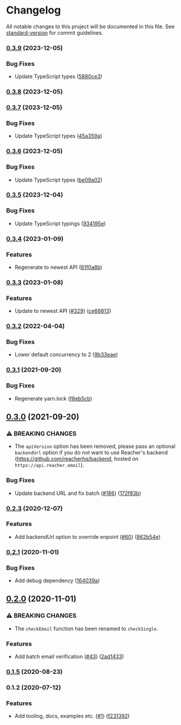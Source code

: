 # Changelog

All notable changes to this project will be documented in this file. See [standard-version](https://github.com/conventional-changelog/standard-version) for commit guidelines.

### [0.3.9](https://github.com/reacherhq/reacher-js/compare/v0.3.8...v0.3.9) (2023-12-05)


### Bug Fixes

* Update TypeScript types ([5880ce3](https://github.com/reacherhq/reacher-js/commit/5880ce34c7c10d267bdac826602416f875fd06a4))

### [0.3.8](https://github.com/reacherhq/reacher-js/compare/v0.3.7...v0.3.8) (2023-12-05)

### [0.3.7](https://github.com/reacherhq/reacher-js/compare/v0.3.6...v0.3.7) (2023-12-05)


### Bug Fixes

* Update TypeScript types ([45a359a](https://github.com/reacherhq/reacher-js/commit/45a359a4967f86a6edb62d910f5c41bceeabb863))

### [0.3.6](https://github.com/reacherhq/reacher-js/compare/v0.3.5...v0.3.6) (2023-12-05)


### Bug Fixes

* Update TypeScript types ([be09a02](https://github.com/reacherhq/reacher-js/commit/be09a02e00e74c468dd8dd32c0a0be2ea8df4192))

### [0.3.5](https://github.com/reacherhq/reacher-js/compare/v0.3.4...v0.3.5) (2023-12-04)


### Bug Fixes

* Update TypeScript typings ([934195e](https://github.com/reacherhq/reacher-js/commit/934195e356dbfb5411cbce2af333872f9026cb3e))

### [0.3.4](https://github.com/reacherhq/reacher-js/compare/v0.3.3...v0.3.4) (2023-01-09)


### Features

* Regenerate to newest API ([61f0a8b](https://github.com/reacherhq/reacher-js/commit/61f0a8b9047c999315b9f5ce65d6241746d20585))

### [0.3.3](https://github.com/reacherhq/reacher-js/compare/v0.3.2...v0.3.3) (2023-01-08)


### Features

* Update to newest API ([#329](https://github.com/reacherhq/reacher-js/issues/329)) ([ce68813](https://github.com/reacherhq/reacher-js/commit/ce6881364eb99759faef1ed542778c60ee8fa95c))

### [0.3.2](https://github.com/reacherhq/reacher-js/compare/v0.3.1...v0.3.2) (2022-04-04)


### Bug Fixes

* Lower default concurrency to 2 ([9b33eae](https://github.com/reacherhq/reacher-js/commit/9b33eae8ede1eefa59dba2e7d702dbb2d9038c4b))

### [0.3.1](https://github.com/reacherhq/reacher-js/compare/v0.3.0...v0.3.1) (2021-09-20)


### Bug Fixes

* Regenerate yarn.lock ([f8eb5cb](https://github.com/reacherhq/reacher-js/commit/f8eb5cbf1964b7d90e647333a447ee55217984c4))

## [0.3.0](https://github.com/reacherhq/reacher-js/compare/v0.2.3...v0.3.0) (2021-09-20)


### ⚠ BREAKING CHANGES

* The `apiVersion` option has been removed, please pass an optional `backendUrl` option if you do not want to use Reacher's  backend (https://github.com/reacherhq/backend, hosted on `https://api.reacher.email`).

### Bug Fixes

* Update backend URL and fix batch ([#186](https://github.com/reacherhq/reacher-js/issues/186)) ([172f83b](https://github.com/reacherhq/reacher-js/commit/172f83b068864eed10f5a71b44f8b6f1870de4c0))

### [0.2.3](https://github.com/reacherhq/reacher-js/compare/v0.2.1...v0.2.3) (2020-12-07)


### Features

* Add backendUrl option to override enpoint ([#60](https://github.com/reacherhq/reacher-js/issues/60)) ([862b54e](https://github.com/reacherhq/reacher-js/commit/862b54e5047b916fff691285d8f38e34d3e5cc86))

### [0.2.1](https://github.com/reacherhq/reacher-js/compare/v0.2.0...v0.2.1) (2020-11-01)


### Bug Fixes

* Add debug dependency ([164039a](https://github.com/reacherhq/reacher-js/commit/164039a52a2e6086d41df654f16bcc4590561095))

## [0.2.0](https://github.com/reacherhq/reacher-js/compare/v0.1.5...v0.2.0) (2020-11-01)


### ⚠ BREAKING CHANGES

* The `checkEmail` function has been renamed to `checkSingle`.

### Features

* Add batch email verification ([#43](https://github.com/reacherhq/reacher-js/issues/43)) ([2ad1433](https://github.com/reacherhq/reacher-js/commit/2ad14332c9fbee1d87cd52d9283f912a0965b775))

### [0.1.5](https://github.com/reacherhq/reacher-js/compare/v0.1.2...v0.1.5) (2020-08-23)

### 0.1.2 (2020-07-12)


### Features

* Add tooling, docs, examples etc. ([#1](https://github.com/reacherhq/reacher-js/issues/1)) ([f231392](https://github.com/reacherhq/reacher-js/commit/f231392738509b8988b29f12ba95110cada75acc))
